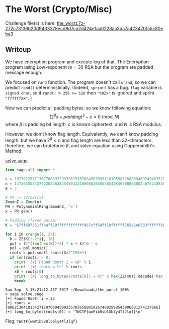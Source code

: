 The Worst (Crypto/Misc)
===================================

Challenge file(s) is here: [the_worst.7z-272c73136b20d9433378ecd8d7ca2d424e1aa0228aa3da7a42347b1a5c80eba3](the_worst.7z-272c73136b20d9433378ecd8d7ca2d424e1aa0228aa3da7a42347b1a5c80eba3)

## Writeup
We have encryption program and execute log of that. The Encryption program using Low-exponent ($e = 3$!) RSA but the program are padded message enough.

We focused on `rand` function. The program doesn't call `srand`, so we can predict `rand()` deterministically. (Indeed, `sprintf` has a bug. `flag` variable is `signed char`, so if `rand() % 256 >= 128` then `"%02x"` is ignored and sprint `"ffffffXX"`. )

Now we can predict all padding bytes. so we know following equation:
$$
(2^\beta x + padding)^3 - c \equiv 0 \pmod N
$$
where $\beta$ is padding bit length, $c$ is known ciphertext, and $N$ is RSA modulus. 

However, we don't know flag length. Equivalently, we can't know padding length. but we have $2^\beta < n$ and flag length are less than 32-characters.
therefore, we can bruteforce $\beta$, and solve equation using Coppersmith's Method.

[solve.sage](solve.sage)

```python
from sage.all import *

c = 107797257717677608972937851535768450709511610558576880946974945352552014654578789957451627927062856875276247258537360204856065541745711767779202724883839942699975062610942686285595750185802199113561904929512045813037669798287030278015252176567317799073700505323362947735036768009089368962950593202307632448303
n = 147391055337422035628254503121086681936558549846700068002467521885608242008107714483022482590086265945147038822970959474588506763687846415276055867381614762806814336658075914791763287728087033132858626992976930135645795181618355388123999915086700928323326053433449469842426405802845975581734834128440695492649
e = 3

# PR := (Z/nZ)[x]
ZmodnZ = Zmod(n)
PR = PolynomialRing(ZmodnZ, 'x')
x = PR.gen()

# Padding (fixed param)
K = '67ff697351ff4aff29ffffffffffff467cff54ff1bffffff765a2e6333ffffff66320dff3158ff5a255d051758ff5effffffffffffff54110eff7441213dffff70ff3eff41ffff673e017effffff6bffff385c2affff3bff32ff3c54ff18ff5c021aff43ffffff3aff29ffff053c7cff75ffff61ffff5cffffff0f'

for i in xrange(1, 27):
  k = ZZ(K[:-2*i], 16)
  pol = (2^(len(hex(k))*4) * x + k)^e - c
  pol = pol.monic()
  roots = pol.small_roots(X=2^256+1)
  if len(roots) > 0:
    print '[+] Found Root! i = %d' % i
    print '[+] roots = %r' % roots
    x0 = roots[0]
    print '[+] long_to_bytes(roots[0]) = %r' % hex(ZZ(x0)).decode('hex')
    break
```

```
Sun Sep  3 15:21:12 JST 2017 ~/Downloads/the_worst 100%
> sage solve.sage
[+] Found Root! i = 23
[+] roots = [8882130418134271787060459933578365880192674082998543906681274137866]
[+] long_to_bytes(roots[0]) = 'TWCTF{wmPib5vUl5bly4TlJlqf}\n'
```

Flag: `TWCTF{wmPib5vUl5bly4TlJlqf}`
